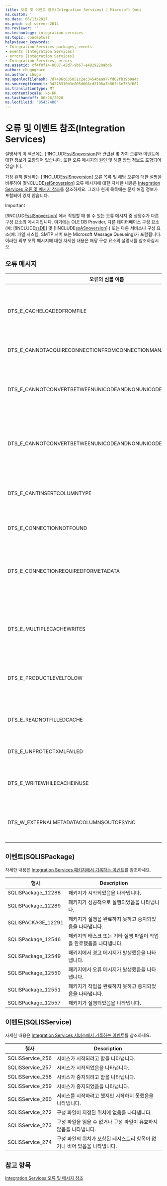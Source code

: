 ```yaml
---
title: 오류 및 이벤트 참조(Integration Services) | Microsoft Docs
ms.custom: ''
ms.date: 06/13/2017
ms.prod: sql-server-2014
ms.reviewer: ''
ms.technology: integration-services
ms.topic: conceptual
helpviewer_keywords:
- Integration Services packages, events
- events [Integration Services]
- errors [Integration Services]
- Integration Services, errors
ms.assetid: cf4f0f14-8087-42d7-9b67-e4929228abd6
author: chugugrace
ms.author: chugu
ms.openlocfilehash: 7d7486c635051c2ec3454bea977fd62fb19b9a4c
ms.sourcegitcommit: 34278310b3e005d008cd2106a7b86fc6e736f661
ms.translationtype: MT
ms.contentlocale: ko-KR
ms.lasthandoff: 06/26/2020
ms.locfileid: "85437480"
---
```

# <a name="errors-and-events-reference-integration-services"></a>오류 및 이벤트 참조(Integration Services)
  설명서의 이 섹션에는 [!INCLUDE[ssISnoversion](../includes/ssisnoversion-md.md)]와 관련된 몇 가지 오류와 이벤트에 대한 정보가 포함되어 있습니다. 또한 오류 메시지의 원인 및 해결 방법 정보도 포함되어 있습니다.  
  
 가장 흔히 발생하는 [!INCLUDE[ssISnoversion](../includes/ssisnoversion-md.md)] 오류 목록 및 해당 오류에 대한 설명을 비롯하여 [!INCLUDE[ssISnoversion](../includes/ssisnoversion-md.md)] 오류 메시지에 대한 자세한 내용은 [Integration Services 오류 및 메시지 참조](../../2014/integration-services/integration-services-error-and-message-reference.md)를 참조하세요. 그러나 현재 목록에는 문제 해결 정보가 포함되어 있지 않습니다.  
  
> [!IMPORTANT]  
>  [!INCLUDE[ssISnoversion](../includes/ssisnoversion-md.md)] 에서 작업할 때 볼 수 있는 오류 메시지 중 상당수가 다른 구성 요소의 메시지입니다. 여기에는 OLE DB Provider, 다른 데이터베이스 구성 요소(예: [!INCLUDE[ssDE](../includes/ssde-md.md)] 및 [!INCLUDE[ssASnoversion](../includes/ssasnoversion-md.md)] ) 또는 다른 서비스나 구성 요소(예: 파일 시스템, SMTP 서버 또는 Microsoft Message Queueing)가 포함됩니다. 이러한 외부 오류 메시지에 대한 자세한 내용은 해당 구성 요소의 설명서를 참조하십시오.  
  
## <a name="error-messages"></a>오류 메시지  
  
|오류의 심볼 이름|Description|  
|----------------------------|-----------------|  
|DTS_E_CACHELOADEDFROMFILE|캐시 변환이 메모리 내 캐시에 데이터를 쓰려고 하고 있기 때문에 패키지를 실행할 수 없음을 나타냅니다. 그러나 캐시 연결 관리자가 메모리 내 캐시에 캐시 파일을 이미 로드했습니다.|  
|DTS_E_CANNOTACQUIRECONNECTIONFROMCONNECTIONMANAGER|지정한 연결이 실패하여 패키지를 실행할 수 없음을 나타냅니다.|  
|DTS_E_CANNOTCONVERTBETWEENUNICODEANDNONUNICODESTRINGCOLUMN|데이터 흐름 구성 요소가 해당 열에 비유니코드 문자열 데이터를 필요로 하는 다른 구성 요소에 유니코드 문자열 데이터를 전달하거나 그 반대 작업을 시도하고 있음을 나타냅니다.|  
|DTS_E_CANNOTCONVERTBETWEENUNICODEANDNONUNICODESTRINGCOLUMNS|데이터 흐름 구성 요소가 해당 열에 비유니코드 문자열 데이터를 필요로 하는 다른 구성 요소에 유니코드 문자열 데이터를 전달하거나 그 반대 작업을 시도하고 있음을 나타냅니다.|  
|DTS_E_CANTINSERTCOLUMNTYPE|[!INCLUDE[ssISnoversion](../includes/ssisnoversion-md.md)] 열 데이터 형식과 데이터베이스 열 데이터 형식 간의 변환이 지원되지 않으므로 데이터베이스 테이블에 열을 추가할 수 없음을 나타냅니다.|  
|DTS_E_CONNECTIONNOTFOUND|지정한 연결 관리자를 찾을 수 없어서 패키지를 실행할 수 없음을 나타냅니다.|  
|DTS_E_CONNECTIONREQUIREDFORMETADATA|[!INCLUDE[ssIS](../includes/ssis-md.md)] 디자이너에서 원본이나 대상에 대한 새 메타데이터 또는 업데이트된 메타데이터를 검색하기 위해 데이터 원본에 연결해야 하지만 해당 데이터 원본에 연결할 수 없음을 나타냅니다.|  
|DTS_E_MULTIPLECACHEWRITES|캐시 변환이 메모리 내 캐시에 데이터를 쓰려고 하고 있기 때문에 패키지를 실행할 수 없음을 나타냅니다. 그러나 다른 캐시 변환이 메모리 내 캐시에 데이터를 이미 썼습니다.|  
|DTS_E_PRODUCTLEVELTOLOW|적절한 [!INCLUDE[ssNoVersion](../includes/ssnoversion-md.md)] [!INCLUDE[ssISnoversion](../includes/ssisnoversion-md.md)] 버전이 설치되어 있지 않으므로 패키지를 실행할 수 없음을 나타냅니다.|  
|DTS_E_READNOTFILLEDCACHE|캐시 변환이 메모리 내 캐시에 데이터를 쓰는 동안 조회 변환이 메모리 내 캐시에서 데이터를 읽으려고 하고 있음을 나타냅니다.|  
|DTS_E_UNPROTECTXMLFAILED|시스템에서 보호된 XML 노드를 해독하지 않았음을 나타냅니다.|  
|DTS_E_WRITEWHILECACHEINUSE|조회 변환이 메모리 내 캐시에서 데이터를 읽는 동안 캐시 변환이 메모리 내 캐시에 데이터를 쓰려고 하고 있음을 나타냅니다.|  
|DTS_W_EXTERNALMETADATACOLUMNSOUTOFSYNC|데이터 원본의 열 메타데이터가 데이터 원본에 연결된 원본 또는 대상 구성 요소의 열 메타데이터와 일치하지 않음을 나타냅니다.|  
  
## <a name="events-sqlispackage"></a>이벤트(SQLISPackage)  
 자세한 내용은 [Integration Services 패키지에서 기록하는 이벤트](performance/events-logged-by-an-integration-services-package.md)를 참조하세요.  
  
|행사|Description|  
|-----------|-----------------|  
|SQLISPackage_12288|패키지가 시작되었음을 나타냅니다.|  
|SQLISPackage_12289|패키지가 성공적으로 실행되었음을 나타냅니다.|  
|SQLISPACKAGE_12291|패키지가 실행을 완료하지 못하고 중지되었음을 나타냅니다.|  
|SQLISPackage_12546|패키지의 태스크 또는 기타 실행 파일이 작업을 완료했음을 나타냅니다.|  
|SQLISPackage_12549|패키지에서 경고 메시지가 발생했음을 나타냅니다.|  
|SQLISPackage_12550|패키지에서 오류 메시지가 발생했음을 나타냅니다.|  
|SQLISPackage_12551|패키지가 작업을 완료하지 못하고 중지되었음을 나타냅니다.|  
|SQLISPackage_12557|패키지가 실행되었음을 나타냅니다.|  
  
## <a name="events-sqlisservice"></a>이벤트(SQLISService)  
 자세한 내용은 [Integration Services 서비스에서 기록하는 이벤트](service/events-logged-by-the-integration-services-service.md)를 참조하세요.  
  
|행사|Description|  
|-----------|-----------------|  
|SQLISService_256|시비스가 시작되려고 함을 나타냅니다.|  
|SQLISService_257|시비스가 시작되었음을 나타냅니다.|  
|SQLISService_258|시비스가 중지되려고 함을 나타냅니다.|  
|SQLISService_259|시비스가 중지되었음을 나타냅니다.|  
|SQLISService_260|서비스를 시작하려고 했지만 시작하지 못했음을 나타냅니다.|  
|SQLISService_272|구성 파일이 지정된 위치에 없음을 나타냅니다.|  
|SQLISService_273|구성 파일을 읽을 수 없거나 구성 파일이 유효하지 않음을 나타냅니다.|  
|SQLISService_274|구성 파일의 위치가 포함된 레지스트리 항목이 없거나 비어 있음을 나타냅니다.|  
  
## <a name="see-also"></a>참고 항목  
 [Integration Services 오류 및 메시지 참조](../../2014/integration-services/integration-services-error-and-message-reference.md)  
  
  
